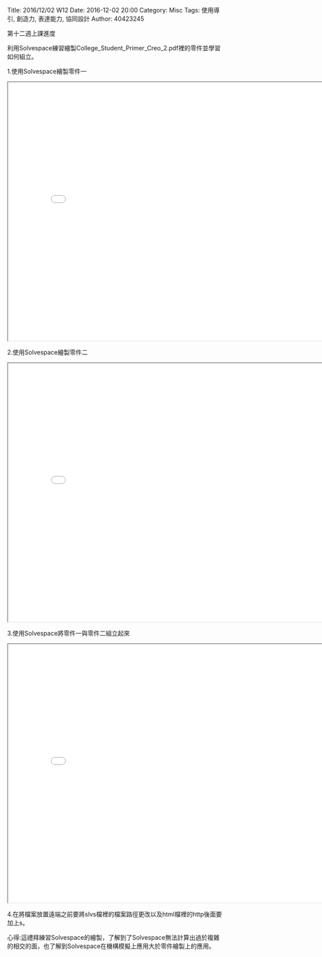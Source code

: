 Title: 2016/12/02 W12
Date: 2016-12-02 20:00
Category: Misc
Tags: 使用導引, 創造力, 表達能力, 協同設計
Author: 40423245

第十二週上課進度

利用Solvespace練習繪製College_Student_Primer_Creo_2.pdf裡的零件並學習如何組立。

1.使用Solvespace繪製零件一

<iframe src="./../data/W12/black.html" width="800" height="600"></iframe>

2.使用Solvespace繪製零件二

<iframe src="./../data/W12/bar.html" width="800" height="600"></iframe>

3.使用Solvespace將零件一與零件二組立起來

<iframe src="./../data/W12/ass.html" width="800" height="600"></iframe>

4.在將檔案放置遠端之前要將slvs檔裡的檔案路徑更改以及html檔裡的http後面要加上s。

心得:這禮拜練習Solvespace的繪製，了解到了Solvespace無法計算出過於複雜的相交的面，也了解到Solvespace在機構模擬上應用大於零件繪製上的應用。







